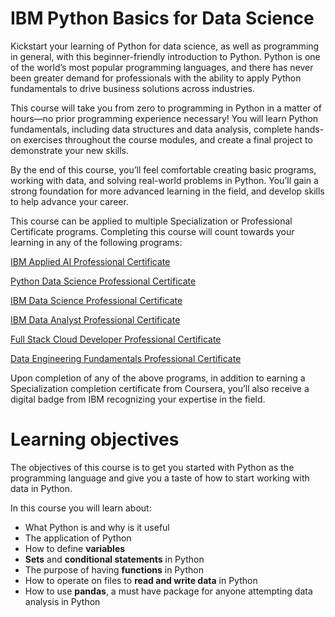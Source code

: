 # IBM Python Basics for Data Science

Kickstart your learning of Python for data science, as well as programming in general, with this beginner-friendly introduction to Python. Python is one of the world’s most popular programming languages, and there has never been greater demand for professionals with the ability to apply Python fundamentals to drive business solutions across industries. 

This course will take you from zero to programming in Python in a matter of hours—no prior programming experience necessary! You will learn Python fundamentals, including data structures and data analysis, complete hands-on exercises throughout the course modules, and create a final project to demonstrate your new skills. 

By the end of this course, you’ll feel comfortable creating basic programs, working with data, and solving real-world problems in Python. You’ll gain a strong foundation for more advanced learning in the field, and develop skills to help advance your career. 

This course can be applied to multiple Specialization or Professional Certificate programs. Completing this course will count towards your learning in any of the following programs: 

[IBM Applied AI Professional Certificate](https://www.edx.org/professional-certificate/ibm-applied-ai) 

[Python Data Science Professional Certificate](https://www.edx.org/professional-certificate/python-data-science)

[IBM Data Science Professional Certificate](https://www.edx.org/professional-certificate/ibm-data-science) 

[IBM Data Analyst Professional Certificate](https://www.edx.org/professional-certificate/ibm-data-analyst)

[Full Stack Cloud Developer Professional Certificate](https://www.edx.org/professional-certificate/ibm-full-stack-cloud-developer)

[Data Engineering Fundamentals Professional Certificate](https://www.edx.org/professional-certificate/ibm-data-engineering-fundamentals)

Upon completion of any of the above programs, in addition to earning a Specialization completion certificate from Coursera, you’ll also receive a digital badge from IBM recognizing your expertise in the field.

# Learning objectives

The objectives of this course is to get you started with Python as the programming language and give you a taste of how to start working with data in Python.

In this course you will learn about:

* What Python is and why is it useful
* The application of Python 
* How to define **variables**
* **Sets** and **conditional statements** in Python
* The purpose of having **functions** in Python
* How to operate on files to **read and write data** in Python
* How to use **pandas**, a must have package for anyone attempting data analysis in Python
